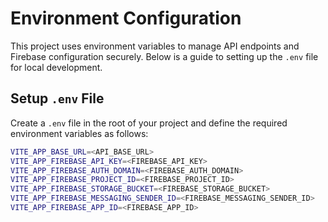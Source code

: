 # Environment Configuration

This project uses environment variables to manage API endpoints and Firebase configuration securely. Below is a guide to setting up the `.env` file for local development.

## Setup `.env` File

Create a `.env` file in the root of your project and define the required environment variables as follows:

```bash
VITE_APP_BASE_URL=<API_BASE_URL>
VITE_APP_FIREBASE_API_KEY=<FIREBASE_API_KEY>
VITE_APP_FIREBASE_AUTH_DOMAIN=<FIREBASE_AUTH_DOMAIN>
VITE_APP_FIREBASE_PROJECT_ID=<FIREBASE_PROJECT_ID>
VITE_APP_FIREBASE_STORAGE_BUCKET=<FIREBASE_STORAGE_BUCKET>
VITE_APP_FIREBASE_MESSAGING_SENDER_ID=<FIREBASE_MESSAGING_SENDER_ID>
VITE_APP_FIREBASE_APP_ID=<FIREBASE_APP_ID>
